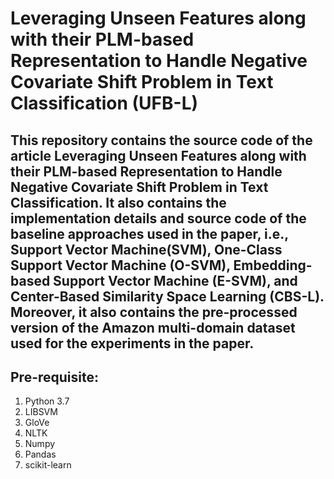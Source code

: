 # Leveraging Unseen Features along with their PLM-based Representation to Handle Negative Covariate Shift Problem in Text Classification (UFB-L)
This repository contains the source code of the article Leveraging Unseen Features along with their PLM-based Representation to Handle Negative Covariate Shift Problem in Text Classification. It also contains the implementation details and source code of the baseline approaches used in the paper, i.e., Support Vector Machine(SVM), One-Class Support Vector Machine (O-SVM), Embedding-based Support Vector Machine (E-SVM), and Center-Based Similarity Space Learning (CBS-L).
Moreover, it also contains the pre-processed version of the Amazon multi-domain dataset used for the experiments in the paper.
-------------------------
Pre-requisite:
-------------------------
1. Python 3.7
2. LIBSVM
3. GloVe
4. NLTK
5. Numpy
6. Pandas
7. scikit-learn

